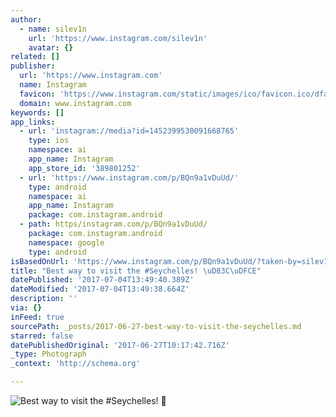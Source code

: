 ```yaml
---
author:
  - name: silev1n
    url: 'https://www.instagram.com/silev1n'
    avatar: {}
related: []
publisher:
  url: 'https://www.instagram.com'
  name: Instagram
  favicon: 'https://www.instagram.com/static/images/ico/favicon.ico/dfa85bb1fd63.ico'
  domain: www.instagram.com
keywords: []
app_links:
  - url: 'instagram://media?id=1452399530091668765'
    type: ios
    namespace: ai
    app_name: Instagram
    app_store_id: '389801252'
  - url: 'https://www.instagram.com/p/BQn9a1vDuUd/'
    type: android
    namespace: ai
    app_name: Instagram
    package: com.instagram.android
  - path: https/instagram.com/p/BQn9a1vDuUd/
    package: com.instagram.android
    namespace: google
    type: android
isBasedOnUrl: 'https://www.instagram.com/p/BQn9a1vDuUd/?taken-by=silev1n'
title: "Best way to visit the #Seychelles! \uD83C\uDFCE"
datePublished: '2017-07-04T13:49:40.389Z'
dateModified: '2017-07-04T13:49:38.664Z'
description: ''
via: {}
inFeed: true
sourcePath: _posts/2017-06-27-best-way-to-visit-the-seychelles.md
starred: false
datePublishedOriginal: '2017-06-27T10:17:42.716Z'
_type: Photograph
_context: 'http://schema.org'

---
```

![Best way to visit the #Seychelles! ](https://scontent.cdninstagram.com/t51.2885-15/s640x640/sh0.08/e35/16789628_170509070116840_3525951357246767104_n.jpg)